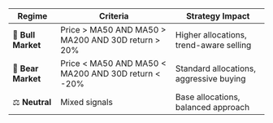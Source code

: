 | Regime | Criteria | Strategy Impact |
|--------|----------|-----------------|
| 🚀 **Bull Market** | Price > MA50 AND MA50 > MA200 AND 30D return > 20% | Higher allocations, trend-aware selling |
| 🐻 **Bear Market** | Price < MA50 AND MA50 < MA200 AND 30D return < -20% | Standard allocations, aggressive buying |
| ⚖️ **Neutral** | Mixed signals | Base allocations, balanced approach | 